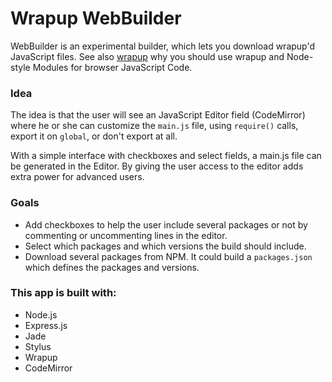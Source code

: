 Wrapup WebBuilder
=================

WebBuilder is an experimental builder, which lets you download wrapup'd
JavaScript files. See also [wrapup](https://github.com/kamicane/wrapup) why you
should use wrapup and Node-style Modules for browser JavaScript Code.

### Idea

The idea is that the user will see an JavaScript Editor field (CodeMirror)
where he or she can customize the `main.js` file, using `require()` calls,
export it on `global`, or don't export at all.

With a simple interface with checkboxes and select fields, a main.js file
can be generated in the Editor. By giving the user access to the editor adds
extra power for advanced users.

### Goals

- Add checkboxes to help the user include several packages or not by commenting
  or uncommenting lines in the editor.
- Select which packages and which versions the build should include.
- Download several packages from NPM. It could build a `packages.json` which
  defines the packages and versions.

### This app is built with:

- Node.js
- Express.js
- Jade
- Stylus
- Wrapup
- CodeMirror
